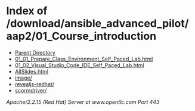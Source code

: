 <!DOCTYPE HTML PUBLIC "-//W3C//DTD HTML 3.2 Final//EN">
<html>
 <head>
  <title>Index of /download/ansible_advanced_pilot/aap2/01_Course_introduction</title>
 </head>
 <body>
<h1>Index of /download/ansible_advanced_pilot/aap2/01_Course_introduction</h1>
<ul><li><a href="/"> Parent Directory</a></li>
<li><a href="01_01_Prepare_Class_Environment_Self_Paced_Lab.html"> 01_01_Prepare_Class_Environment_Self_Paced_Lab.html</a></li>
<li><a href="01_02_Visual_Studio_Code_IDE_Self_Paced_Lab.html"> 01_02_Visual_Studio_Code_IDE_Self_Paced_Lab.html</a></li>
<li><a href="AllSlides.html"> AllSlides.html</a></li>
<li><a href="image/"> image/</a></li>
<li><a href="revealjs-redhat/"> revealjs-redhat/</a></li>
<li><a href="scormdriver/"> scormdriver/</a></li>
</ul>
<address>Apache/2.2.15 (Red Hat) Server at www.opentlc.com Port 443</address>
</body></html>
